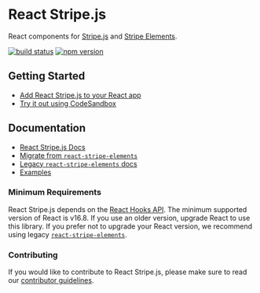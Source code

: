 # React Stripe.js

React components for [Stripe.js](https://stripe.com/docs/stripe-js) and 
[Stripe Elements](https://stripe.com/docs/elements).

[![build status](https://img.shields.io/travis/stripe/react-stripe-js/master.svg?style=flat-square)](https://travis-ci.org/stripe/react-stripe-js)
[![npm version](https://img.shields.io/npm/v/@stripe/react-stripe-js.svg?style=flat-square)](https://www.npmjs.com/package/@stripe/react-stripe-js)

## Getting Started

- [Add React Stripe.js to your React app](https://stripe.com/docs/stripe-js/react#setup)
- [Try it out using CodeSandbox](https://codesandbox.io/s/react-stripe-official-q1loc?fontsize=14&hidenavigation=1&theme=dark)

## Documentation

- [React Stripe.js Docs](https://stripe.com/docs/stripe-js/react)
- [Migrate from `react-stripe-elements`](docs/migrating.md)
- [Legacy `react-stripe-elements` docs](https://github.com/stripe/react-stripe-elements/#react-stripe-elements)
- [Examples](examples)

### Minimum Requirements

React Stripe.js depends on the
[React Hooks API](https://reactjs.org/docs/hooks-intro.html). The minimum
supported version of React is v16.8. If you use an older version, upgrade React
to use this library. If you prefer not to upgrade your React version, we
recommend using legacy
[`react-stripe-elements`](https://github.com/stripe/react-stripe-elements).

### Contributing

If you would like to contribute to React Stripe.js, please make sure to read our
[contributor guidelines](CONTRIBUTING.md).
